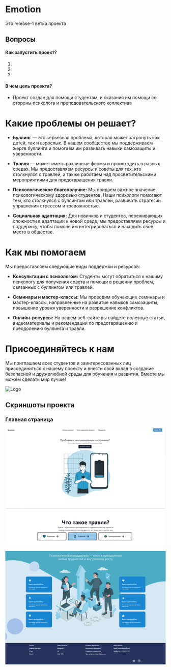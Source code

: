 # Emotion

Это release-1 ветка проекта

## Вопросы

#### Как запустить проект?

1.
2.
3.

#### В чем цель проекта?

- Проект создан для помощи студентам, и оказания им помощи со стороны психолога и преподовательского коллектива

# Какие проблемы он решает?

- **Буллинг** — это серьезная проблема, которая может затронуть как детей, так и взрослых. В нашем сообществе мы поддерживаем жертв буллинга и помогаем им развивать навыки самозащиты и уверенности.

- **Травля** — может иметь различные формы и происходить в разных средах. Мы предоставляем ресурсы и советы для тех, кто столкнулся с травлей, а также работаем над просветительскими мероприятиями для предотвращения травли.

- **Психологическое благополучие:** Мы придаем важное значение психологическому здоровью студентов. Наши психологи помогают тем, кто столкнулся с буллингом или травлей, развивать стратегии управления стрессом и тревожностью.

- **Социальная адаптация:** Для новичков и студентов, переживающих сложности в адаптации к новой среде, мы предоставляем ресурсы и поддержку, чтобы помочь им интегрироваться и находить свое место в обществе.

# Как мы помогаем

Мы предоставляем следующие виды поддержки и ресурсов:

- **Консультации с психологом:** Студенты могут обратиться к нашиму психологу для получения совета и помощи в решении проблем, связанных с буллингом или травлей.

- **Семинары и мастер-классы:** Мы проводим обучающие семинары и мастер-классы, направленные на развитие навыков самозащиты, повышение уровня уверенности и разрешение конфликтов.

- **Онлайн-ресурсы:** На нашем веб-сайте вы найдете полезные статьи, видеоматериалы и рекомендации по предотвращению и преодолению буллинга и травли.

# Присоединяйтесь к нам

Мы приглашаем всех студентов и заинтересованных лиц присоединиться к нашему проекту и внести свой вклад в создание безопасной и дружелюбной среды для обучения и развития. Вместе мы можем сделать мир лучше!

![Logo](https://kipk.edu.kz/wp-content/uploads/2017/09/cropped-kipk_logo_sm.png)

## Скриншоты проекта

### Главная страница

![top](./gitimage/Home/image.png)
![body](./gitimage/Home/image-1.png)
![body-2](./gitimage/Home/image-2.png)
![footer](./gitimage/Home/image-3.png)

